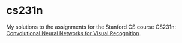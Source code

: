 # cs231n

My solutions to the assignments for the Stanford CS course CS231n: [Convolutional Neural Networks for Visual Recognition](https://cs231n.github.io/).
